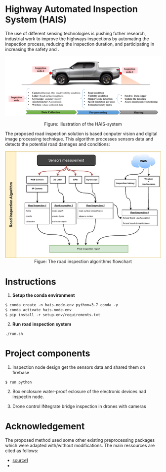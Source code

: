 #  Highway Automated Inspection System (HAIS) 
The use of different sensing technologies is pushing futher research, industrial work to improve  the highways inspections by automating the inspection process, reducing the inspection duration, and participating in increasing the safety and . 
<p align="center">
<img  src="files/hais-system.png" alt="alt text" width="512" >
 </p>
<p align="center">
Figure: Illustration of the HAIS-system
</p>


The proposed road inspection solution is based conputer vision and digital image processing technique. This algorithm   processes sensors data  and detects the potential road damages and conditions:
<p align="center">
<img  src="files/HAIS-Algorithm-Flowchart.jpg" alt="alt text" width="512" >
Figue: The road inspection algorithms flowchart
</p>


# Instructions
1. **Setup the conda environment**
```
$ conda create -n hais-node-env python=3.7 conda -y 
$ conda activate hais-node-env
$ pip install -r setup-env/requirements.txt 
```

2. **Run road inspection system**
```
./run.sh
```



# Project components
1. Inspection node design
get the sensors data and shared them on firebase
```
$ run python

```
2. Box enclosure
water-proof eclosure of the electronic devices nad inspectin node.

2. Drone control
INtegrate bridge inspection in drones with cameras

# Acknowledgement

The proposed method used some other existing preprocessing packages which were adapted with/without modifications. The main ressources are cited as follows:
*  [source1](https://github.com/)
* 